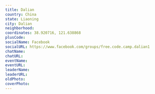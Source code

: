 ```yaml
---
title: Dalian
country: China
state: Liaoning
city: Dalian
neighborhood: 
coordinates: 38.920716, 121.638868
plusCode:
socialName: Facebook
socialURL: https://www.facebook.com/groups/free.code.camp.dalian1
chatName:
chatURL:
eventName:
eventURL:
leaderName:
leaderURL:
oldPhoto: 
coverPhoto:
---
```

